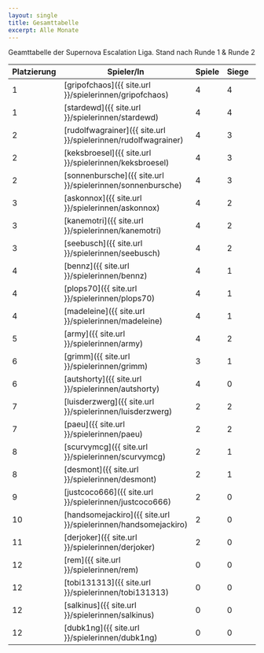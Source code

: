 ```yaml
---
layout: single
title: Gesamttabelle
excerpt: Alle Monate
---
```


Geamttabelle der Supernova Escalation Liga.
Stand nach Runde 1 & Runde 2

| Platzierung | Spieler/In | Spiele | Siege | Bemalt | Punkte |
|-------------|------------|--------|-------|--------|--------|
| 1           | [gripofchaos]({{ site.url }}/spielerinnen/gripofchaos) | 4 | 4 | 4 | 12 |
| 1           | [stardewd]({{ site.url }}/spielerinnen/stardewd) | 4 | 4 | 4 | 12 |
| 2           | [rudolfwagrainer]({{ site.url }}/spielerinnen/rudolfwagrainer) | 4 | 3 | 4 | 11 |
| 2           | [keksbroesel]({{ site.url }}/spielerinnen/keksbroesel) | 4 | 3 | 4 | 11 |
| 2           | [sonnenbursche]({{ site.url }}/spielerinnen/sonnenbursche) | 4 | 3 | 4 | 11 |
| 3           | [askonnox]({{ site.url }}/spielerinnen/askonnox) | 4 | 2 | 4 | 10 |
| 3           | [kanemotri]({{ site.url }}/spielerinnen/kanemotri) | 4 | 2 | 4 | 10 |
| 3           | [seebusch]({{ site.url }}/spielerinnen/seebusch) | 4 | 2 | 4 | 10 |
| 4           | [bennz]({{ site.url }}/spielerinnen/bennz) | 4 | 1 | 4 | 9 |
| 4           | [plops70]({{ site.url }}/spielerinnen/plops70) | 4 | 1 | 4 | 9 |
| 4           | [madeleine]({{ site.url }}/spielerinnen/madeleine) | 4 | 1 | 4 | 9 |
| 5           | [army]({{ site.url }}/spielerinnen/army) | 4 | 2 | 2 | 8 |
| 6           | [grimm]({{ site.url }}/spielerinnen/grimm) | 3 | 1 | 3 | 7 |
| 6           | [autshorty]({{ site.url }}/spielerinnen/autshorty) | 4 | 0 | 3 | 7 |
| 7           | [luisderzwerg]({{ site.url }}/spielerinnen/luisderzwerg) | 2 | 2 | 2 | 6 |
| 7           | [paeu]({{ site.url }}/spielerinnen/paeu) | 2 | 2 | 2 | 6 |
| 8           | [scurvymcg]({{ site.url }}/spielerinnen/scurvymcg) | 2 | 1 | 2 | 5 |
| 8           | [desmont]({{ site.url }}/spielerinnen/desmont) | 2 | 1 | 2 | 5 |
| 9           | [justcoco666]({{ site.url }}/spielerinnen/justcoco666) | 2 | 0 | 2 | 4 |
| 10          | [handsomejackiro]({{ site.url }}/spielerinnen/handsomejackiro) | 2 | 0 | 0 | 2 |
| 11          | [derjoker]({{ site.url }}/spielerinnen/derjoker) | 2 | 0 | 0 | 2 |
| 12          | [rem]({{ site.url }}/spielerinnen/rem) | 0 | 0 | 0 | 0 |
| 12          | [tobi131313]({{ site.url }}/spielerinnen/tobi131313) | 0 | 0 | 0 | 0 |
| 12          | [salkinus]({{ site.url }}/spielerinnen/salkinus) | 0 | 0 | 0 | 0 |
| 12          | [dubk1ng]({{ site.url }}/spielerinnen/dubk1ng) | 0 | 0 | 0 | 0 |
